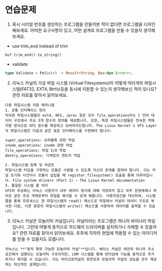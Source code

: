 # 연습문제

1. 혹시 시리얼 번호를 생성하는 프로그램을 만들어본 적이 없다면 프로그램을 디자인해보세요. 어떠한 요구사항이 있고, 어떤 설계로 프로그램을 만들 수 있을지 생각해보세요.

- use trim_end instead of trim

```rust
buf.trim_end().to_string()
```

- validate

```rust
type Validate = fn(&str) -> Result<String, Box<dyn Error>>;
```

2. 리눅스 커널의 가상 파일 시스템 (Virtual Filesystems)이 어떻게 여러개의 파일시스템(FAT32, EXT4, Btrfs)등을 동시에 지원할 수 있는지 생각해보신 적이 있나요? 관련 자료를 찾아서 읽어보세요.

```
다중 파일시스템 지원 메커니즘
1. 공통 인터페이스 정의
익숙한 파일시스템들인 ext4, NFS, /proc 등은 모두 file_operations라는 C 언어 데이터 구조에서 주요 3개 함수의 정의를 제공합니다. 또한, 특정 파일시스템들은 친숙한 객체지향 방식으로 VFS 함수를 확장하고 오버라이드합니다. The Linux Kernel's VFS Layer
각 파일시스템은 다음과 같은 표준 인터페이스를 구현해야 합니다:

super_operations: 슈퍼블록 관련 작업
inode_operations: inode 관련 작업
file_operations: 파일 I/O 작업
dentry_operations: 디렉토리 엔트리 작업

2. 파일시스템 등록 및 마운트
파일시스템 타입을 구현하는 모듈은 사용될 수 있도록 자신의 존재를 알려야 합니다. 이는 커널 초기화 시간이나 모듈이 삽입될 때 register_filesystem() 호출을 통해 이루어집니다. File system drivers (Part 1) — The Linux Kernel documentation
3. 통일된 시스템 콜 처리
VFS의 추상화는 리눅스 사용자가 내부 데이터 형식에 대해 걱정하지 않고 외부 운영체제나 파이프 같은 추상 개체로부터 파일을 복사할 수 있게 해줍니다. 사용자공간을 대신하여, 시스템 콜을 통해 프로세스는 한 파일시스템의 read() 메소드로 파일에서 커널의 데이터 구조로 복사한 다음, 다른 종류의 파일시스템의 write() 메소드를 사용하여 데이터를 출력할 수 있습니다.
```

3. 리눅스 커널은 모놀리틱 커널입니다. 커널이라는 프로그램은 하나의 바이너리 파일입니다. 그런데 어떻게 동적으로 하드웨어 드라이버를 설치하거나 삭제할 수 있을까요? 관련 자료를 찾아서 읽어보세요. 추후에 각자의 현업에 적용할 수 있는 아이디어를 얻을 수 있을지도 모릅니다.

```
리눅스는 **"동적 확장 가능한 모놀리틱 커널"**입니다. 베이스 커널은 여전히 하나의 주소 공간에서 실행되는 모놀리틱 구조이지만, LKM 시스템을 통해 런타임에 기능을 동적으로 추가하거나 제거할 수 있습니다. 이는 마이크로커널의 유연성과 모놀리틱 커널의 성능을 모두 제공하는 혁신적인 설계입니다.
```
